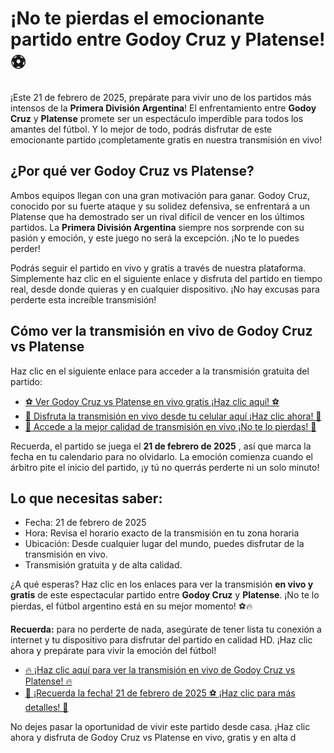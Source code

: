 # ¡No te pierdas el emocionante partido entre Godoy Cruz y Platense! ⚽

¡Este 21 de febrero de 2025, prepárate para vivir uno de los partidos más intensos de la **Primera División Argentina**! El enfrentamiento entre **Godoy Cruz** y **Platense** promete ser un espectáculo imperdible para todos los amantes del fútbol. Y lo mejor de todo, podrás disfrutar de este emocionante partido ¡completamente gratis en nuestra transmisión en vivo!

## ¿Por qué ver Godoy Cruz vs Platense?

Ambos equipos llegan con una gran motivación para ganar. Godoy Cruz, conocido por su fuerte ataque y su solidez defensiva, se enfrentará a un Platense que ha demostrado ser un rival difícil de vencer en los últimos partidos. La **Primera División Argentina** siempre nos sorprende con su pasión y emoción, y este juego no será la excepción. ¡No te lo puedes perder!

Podrás seguir el partido en vivo y gratis a través de nuestra plataforma. Simplemente haz clic en el siguiente enlace y disfruta del partido en tiempo real, desde donde quieras y en cualquier dispositivo. ¡No hay excusas para perderte esta increíble transmisión!

## Cómo ver la transmisión en vivo de Godoy Cruz vs Platense

Haz clic en el siguiente enlace para acceder a la transmisión gratuita del partido:

- [⚽ Ver Godoy Cruz vs Platense en vivo gratis ¡Haz clic aquí! ⚽](https://tinyurl.com/livestreamfreeo?st=Godoy+Cruz+vs+Platense&si=gh)
- [📱 Disfruta la transmisión en vivo desde tu celular aquí ¡Haz clic ahora! 📱](https://tinyurl.com/livestreamfreeo?st=Godoy+Cruz+vs+Platense&si=gh)
- [🎥 Accede a la mejor calidad de transmisión en vivo ¡No te lo pierdas! 🎥](https://tinyurl.com/livestreamfreeo?st=Godoy+Cruz+vs+Platense&si=gh)

Recuerda, el partido se juega el **21 de febrero de 2025** , así que marca la fecha en tu calendario para no olvidarlo. La emoción comienza cuando el árbitro pite el inicio del partido, ¡y tú no querrás perderte ni un solo minuto!

## Lo que necesitas saber:

- Fecha: 21 de febrero de 2025
- Hora: Revisa el horario exacto de la transmisión en tu zona horaria
- Ubicación: Desde cualquier lugar del mundo, puedes disfrutar de la transmisión en vivo.
- Transmisión gratuita y de alta calidad.

¿A qué esperas? Haz clic en los enlaces para ver la transmisión **en vivo y gratis** de este espectacular partido entre **Godoy Cruz** y **Platense**. ¡No te lo pierdas, el fútbol argentino está en su mejor momento! ⚽🔥

**Recuerda:** para no perderte de nada, asegúrate de tener lista tu conexión a internet y tu dispositivo para disfrutar del partido en calidad HD. ¡Haz clic ahora y prepárate para vivir la emoción del fútbol!

- [🔥 ¡Haz clic aquí para ver la transmisión en vivo de Godoy Cruz vs Platense! 🔥](https://tinyurl.com/livestreamfreeo?st=Godoy+Cruz+vs+Platense&si=gh)
- [📅 ¡Recuerda la fecha! 21 de febrero de 2025 ⚽ ¡Haz clic para más detalles! 📅](https://tinyurl.com/livestreamfreeo?st=Godoy+Cruz+vs+Platense&si=gh)

No dejes pasar la oportunidad de vivir este partido desde casa. ¡Haz clic ahora y disfruta de Godoy Cruz vs Platense en vivo, gratis y en alta d
